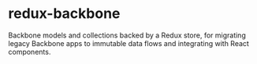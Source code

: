 # redux-backbone
Backbone models and collections backed by a Redux store, for migrating legacy Backbone apps to immutable data flows and integrating with React components.
